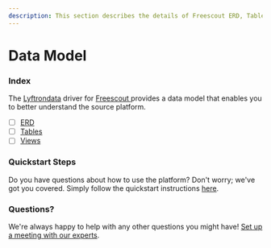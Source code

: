 ```yaml
---
description: This section describes the details of Freescout ERD, Tables, and Views.
---
```


# Data Model

### Index

The  [Lyftrondata](https://www.lyftrondata.com/) driver for [Freescout](https://www.lyftrondata.com/integration/freescout/)[ ](https://www.lyftrondata.com/integration/freescout/)provides a data model that enables you to better understand the source platform.

* [ ] [ERD](../../../business-analytics/freescout/data-model/erd.md)
* [ ] [Tables](../../../business-analytics/freescout/data-model/tables.md)
* [ ] [Views](../../../business-analytics/freescout/data-model/views.md)

### Quickstart Steps

Do you have questions about how to use the platform? Don't worry; we've got you covered. Simply follow the quickstart instructions [here](../../../../quickstart-steps.md).

### Questions? <a href="#questions" id="questions"></a>

We're always happy to help with any other questions you might have! [Set up a meeting with our experts](https://www.lyftrondata.com/book-a-meeting/).

